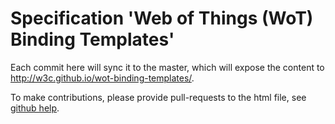 # Specification 'Web of Things (WoT) Binding Templates'

Each commit here will sync it to the master, which will expose the content to http://w3c.github.io/wot-binding-templates/.

To make contributions, please provide pull-requests to the html file, see [github help](https://help.github.com/articles/using-pull-requests/).
